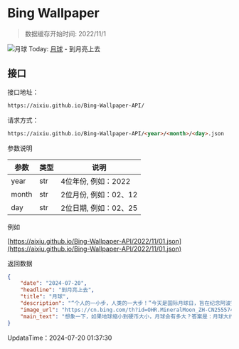 # Bing Wallpaper

> 数据缓存开始时间: 2022/11/1

![月球](https://cn.bing.com/th?id=OHR.MineralMoon_ZH-CN2555749456_1920x1080.webp)
Today: [月球](https://cn.bing.com/th?id=OHR.MineralMoon_ZH-CN2555749456_1920x1080.webp) - 到月亮上去

## 接口

接口地址：

```html
https://aixiu.github.io/Bing-Wallpaper-API/
```

请求方式：

```html
https://aixiu.github.io/Bing-Wallpaper-API/<year>/<month>/<day>.json
```

参数说明

| 参数 | 类型 | 说明 |
| - | - | - |
| year | str | 4位年份, 例如：2022 |
| month | str | 2位月份, 例如：02、12 |
| day | str | 2位日期, 例如：02、25 |

例如

[https://aixiu.github.io/Bing-Wallpaper-API/2022/11/01.json](https://aixiu.github.io/Bing-Wallpaper-API/2022/11/01.json)

返回数据

```json
{
    "date": "2024-07-20",
    "headline": "到月亮上去",
    "title": "月球",
    "description": "“个人的一小步，人类的一大步！”今天是国际月球日，旨在纪念阿波罗11号首次实现了人类登月的梦想。这一天最初被定为“国家月球日”，并于2021年被联合国确立为一个获得全球认可的节日。几千年来，人类一直凝视着天空，思索着月亮的起源和神秘之处，太空探索的出现使得月球成为许多任务的目标。",
    "image_url": "https://cn.bing.com/th?id=OHR.MineralMoon_ZH-CN2555749456_1920x1080.webp",
    "main_text": "想象一下，如果地球缩小到硬币大小，月球会有多大？答案是：月球大约只有一粒咖啡豆大小。"
}
```

UpdataTime：2024-07-20 01:37:30
